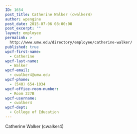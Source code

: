 ```yaml
---
ID: 1654
post_title: Catherine Walker (cwalker4)
author: wpengine
post_date: 2015-07-06 08:00:00
post_excerpt: ""
layout: employee
permalink: >
  http://www.umw.edu/directory/employee/catherine-walker/
published: true
wpcf-first-name:
  - Catherine
wpcf-last-name:
  - Walker
wpcf-email:
  - cwalker4@umw.edu
wpcf-phone:
  - (540) 654-1034
wpcf-office-room-number:
  - Room 227B
wpcf-username:
  - cwalker4
wpcf-dept:
  - College of Education
---
```

Catherine Walker (cwalker4)
